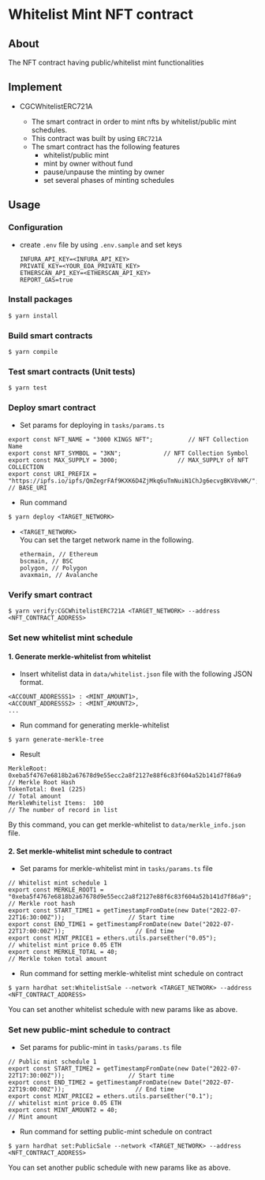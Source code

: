 # Whitelist Mint NFT contract

## About

The NFT contract having public/whitelist mint functionalities

## Implement

- CGCWhitelistERC721A

  - The smart contract in order to mint nfts by whitelist/public mint schedules.
  - This contract was built by using `ERC721A`
  - The smart contract has the following features
    - whitelist/public mint
    - mint by owner without fund
    - pause/unpause the minting by owner
    - set several phases of minting schedules

## Usage

### Configuration

- create `.env` file by using `.env.sample` and set keys
  ```
  INFURA_API_KEY=<INFURA_API_KEY>
  PRIVATE_KEY=<YOUR_EOA_PRIVATE_KEY>
  ETHERSCAN_API_KEY=<ETHERSCAN_API_KEY>
  REPORT_GAS=true
  ```

### Install packages

```
$ yarn install
```

### Build smart contracts

```
$ yarn compile
```

### Test smart contracts (Unit tests)

```
$ yarn test
```

### Deploy smart contract

- Set params for deploying in `tasks/params.ts`

```
export const NFT_NAME = "3000 KINGS NFT";          // NFT Collection Name
export const NFT_SYMBOL = "3KN";            // NFT Collection Symbol
export const MAX_SUPPLY = 3000;                 // MAX_SUPPLY of NFT COLLECTION
export const URI_PREFIX = "https://ipfs.io/ipfs/QmZegrFAf9KXK6D4ZjMkq6uTmNuiN1ChJg6ecvgBKV8vWK/";   // BASE_URI
```

- Run command

```
$ yarn deploy <TARGET_NETWORK>
```

- `<TARGET_NETWORK>`  
  You can set the target network name in the following.
  ```
  ethermain, // Ethereum
  bscmain, // BSC
  polygon, // Polygon
  avaxmain, // Avalanche
  ```

### Verify smart contract

```
$ yarn verify:CGCWhitelistERC721A <TARGET_NETWORK> --address <NFT_CONTRACT_ADDRESS>
```

### Set new whitelist mint schedule

#### 1. Generate merkle-whitelist from whitelist

- Insert whitelist data in `data/whitelist.json` file with the following JSON format.

```
<ACCOUNT_ADDRESSS1> : <MINT_AMOUNT1>,
<ACCOUNT_ADDRESSS2> : <MINT_AMOUNT2>,
...
```

- Run command for generating merkle-whitelist

```
$ yarn generate-merkle-tree
```

- Result

```
MerkleRoot:  0xeba5f4767e6818b2a67678d9e55ecc2a8f2127e88f6c83f604a52b141d7f86a9     // Merkle Root Hash
TokenTotal: 0xe1 (225)                                                              // Total amount
MerkleWhitelist Items:  100                                                         // The number of record in list
```

By this command, you can get merkle-whitelist to `data/merkle_info.json` file.

#### 2. Set merkle-whitelist mint schedule to contract

- Set params for merkle-whitelist mint in `tasks/params.ts` file

```
// Whitelist mint schedule 1
export const MERKLE_ROOT1 = "0xeba5f4767e6818b2a67678d9e55ecc2a8f2127e88f6c83f604a52b141d7f86a9";   // Merkle root hash
export const START_TIME1 = getTimestampFromDate(new Date("2022-07-22T16:30:00Z"));                  // Start time
export const END_TIME1 = getTimestampFromDate(new Date("2022-07-22T17:00:00Z"));                    // End time
export const MINT_PRICE1 = ethers.utils.parseEther("0.05");                                         // whitelist mint price 0.05 ETH
export const MERKLE_TOTAL = 40;                                                                     // Merkle token total amount
```

- Run command for setting merkle-whitelist mint schedule on contract

```
$ yarn hardhat set:WhitelistSale --network <TARGET_NETWORK> --address <NFT_CONTRACT_ADDRESS>
```

You can set another whitelist schedule with new params like as above.

### Set new public-mint schedule to contract

- Set params for public-mint in `tasks/params.ts` file

```
// Public mint schedule 1
export const START_TIME2 = getTimestampFromDate(new Date("2022-07-22T17:30:00Z"));                  // Start time
export const END_TIME2 = getTimestampFromDate(new Date("2022-07-22T19:00:00Z"));                    // End time
export const MINT_PRICE2 = ethers.utils.parseEther("0.1");                                          // whitelist mint price 0.05 ETH
export const MINT_AMOUNT2 = 40;                                                                     // Mint amount
```

- Run command for setting public-mint schedule on contract

```
$ yarn hardhat set:PublicSale --network <TARGET_NETWORK> --address <NFT_CONTRACT_ADDRESS>
```

You can set another public schedule with new params like as above.